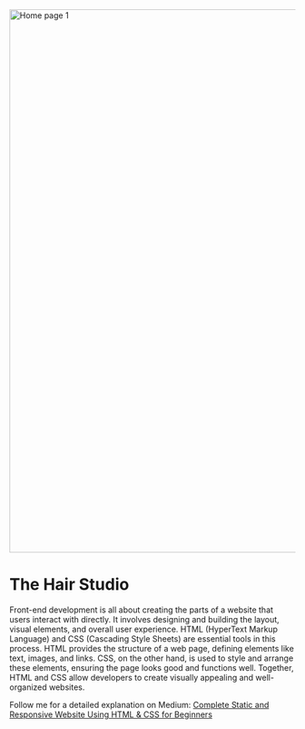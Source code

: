 <img width="955" alt="Home page 1" src="https://github.com/user-attachments/assets/03f3f72e-457e-4411-9309-7cfa2777d236">

# The Hair Studio

Front-end development is all about creating the parts of a website that users interact with directly. It involves designing and building the layout, visual elements, and overall user experience. HTML (HyperText Markup Language) and CSS (Cascading Style Sheets) are essential tools in this process. HTML provides the structure of a web page, defining elements like text, images, and links. CSS, on the other hand, is used to style and arrange these elements, ensuring the page looks good and functions well. Together, HTML and CSS allow developers to create visually appealing and well-organized websites.

Follow me for a detailed explanation on Medium: [Complete Static and Responsive Website Using HTML & CSS for Beginners](https://medium.com/@sriyasreerama45/complete-static-and-responsive-website-using-html-css-for-beginners-45a5c2afe19c)

